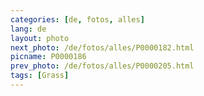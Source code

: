 ```yaml
---
categories: [de, fotos, alles]
lang: de
layout: photo
next_photo: /de/fotos/alles/P0000182.html
picname: P0000186
prev_photo: /de/fotos/alles/P0000205.html
tags: [Grass]
---
```

